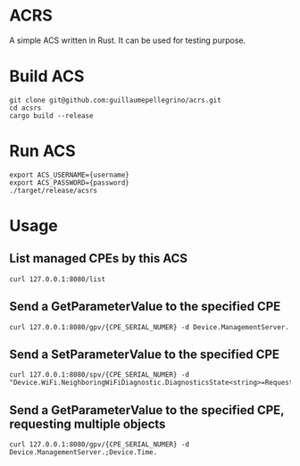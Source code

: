 # ACRS
A simple ACS written in Rust. It can be used for testing purpose.

# Build ACS
```
git clone git@github.com:guillaumepellegrino/acrs.git
cd acsrs
cargo build --release
```

# Run ACS
```
export ACS_USERNAME={username}
export ACS_PASSWORD={password}
./target/release/acsrs
```

# Usage
## List managed CPEs by this ACS
```
curl 127.0.0.1:8080/list
```

## Send a GetParameterValue to the specified CPE
```
curl 127.0.0.1:8080/gpv/{CPE_SERIAL_NUMER} -d Device.ManagementServer.
```

## Send a SetParameterValue to the specified CPE
```
curl 127.0.0.1:8080/spv/{CPE_SERIAL_NUMER} -d "Device.WiFi.NeighboringWiFiDiagnostic.DiagnosticsState<string>=Requested"
```

## Send a GetParameterValue to the specified CPE, requesting multiple objects
```
curl 127.0.0.1:8080/gpv/{CPE_SERIAL_NUMER} -d Device.ManagementServer.;Device.Time.
```

